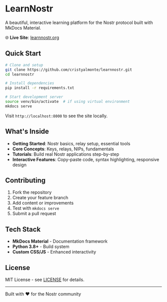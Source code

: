# LearnNostr

A beautiful, interactive learning platform for the Nostr protocol built with MkDocs Material.

🌐 **Live Site**: [learnnostr.org](https://learnnostr.org)

## Quick Start

```bash
# Clone and setup
git clone https://github.com/cristyalmonte/learnnostr.git
cd learnnostr

# Install dependencies
pip install -r requirements.txt

# Start development server
source venv/bin/activate  # if using virtual environment
mkdocs serve
```

Visit `http://localhost:8000` to see the site locally.

## What's Inside

- **Getting Started**: Nostr basics, relay setup, essential tools
- **Core Concepts**: Keys, relays, NIPs, fundamentals
- **Tutorials**: Build real Nostr applications step-by-step
- **Interactive Features**: Copy-paste code, syntax highlighting, responsive design

## Contributing

1. Fork the repository
2. Create your feature branch
3. Add content or improvements
4. Test with `mkdocs serve`
5. Submit a pull request

## Tech Stack

- **MkDocs Material** - Documentation framework
- **Python 3.8+** - Build system
- **Custom CSS/JS** - Enhanced interactivity

## License

MIT License - see [LICENSE](LICENSE) for details.

---

Built with ❤️ for the Nostr community

